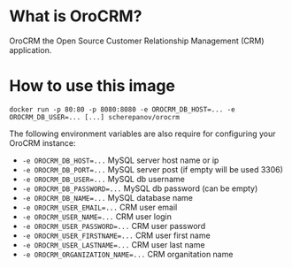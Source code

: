 # What is OroCRM?

OroCRM the Open Source Customer Relationship Management (CRM) application.


# How to use this image

    docker run -p 80:80 -p 8080:8080 -e OROCRM_DB_HOST=... -e OROCRM_DB_USER=... [...] scherepanov/orocrm

The following environment variables are also require for configuring your OroCRM instance:

-	`-e OROCRM_DB_HOST=...` MySQL server host name or ip
-	`-e OROCRM_DB_PORT=...` MySQL server post (if empty will be used 3306)
-	`-e OROCRM_DB_USER=...` MySQL db username
-	`-e OROCRM_DB_PASSWORD=...` MySQL db password (can be empty)
-	`-e OROCRM_DB_NAME=...` MySQL database name
-	`-e OROCRM_USER_EMAIL=...` CRM user email
-	`-e OROCRM_USER_NAME=...` CRM user login
-	`-e OROCRM_USER_PASSWORD=...` CRM user password
-	`-e OROCRM_USER_FIRSTNAME=...` CRM user first name
-	`-e OROCRM_USER_LASTNAME=...` CRM user last name
-	`-e OROCRM_ORGANIZATION_NAME=...` CRM organitation name
